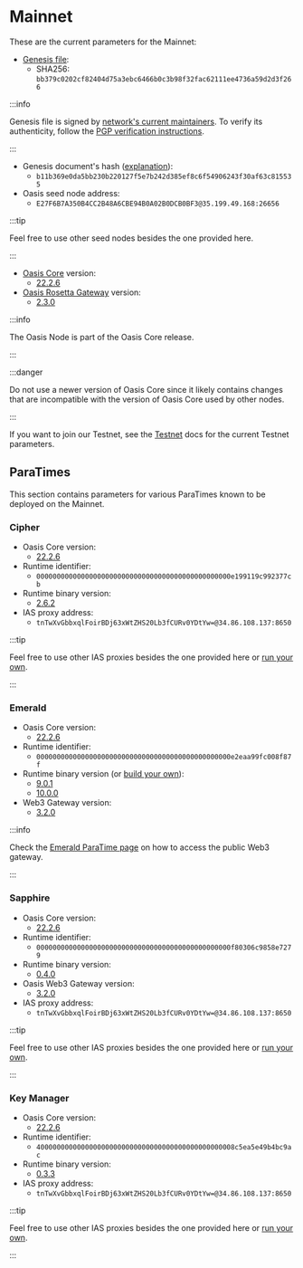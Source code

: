 # Mainnet

These are the current parameters for the Mainnet:

* [Genesis file](https://github.com/oasisprotocol/mainnet-artifacts/releases/download/2022-04-11/genesis.json):
  * SHA256: `bb379c0202cf82404d75a3ebc6466b0c3b98f32fac62111ee4736a59d2d3f266`

:::info

Genesis file is signed by [network's current maintainers](https://github.com/oasisprotocol/mainnet-artifacts/blob/master/README.md#pgp-keys-of-current-maintainers). To verify its authenticity, follow the [PGP verification instructions](https://github.com/oasisprotocol/mainnet-artifacts/blob/master/README.md#verifying-genesis-file-signatures).

:::

* Genesis document's hash ([explanation](../genesis-doc.md#genesis-file-vs-genesis-document)):
  * `b11b369e0da5bb230b220127f5e7b242d385ef8c6f54906243f30af63c815535`
* Oasis seed node address:
  * `E27F6B7A350B4CC2B48A6CBE94B0A02B0DCB0BF3@35.199.49.168:26656`

:::tip

Feel free to use other seed nodes besides the one provided here.

:::

* [Oasis Core](https://github.com/oasisprotocol/oasis-core) version:
  * [22.2.6](https://github.com/oasisprotocol/oasis-core/releases/tag/v22.2.6)
* [Oasis Rosetta Gateway](https://github.com/oasisprotocol/oasis-rosetta-gateway) version:
  * [2.3.0](https://github.com/oasisprotocol/oasis-rosetta-gateway/releases/tag/v2.3.0)

:::info

The Oasis Node is part of the Oasis Core release.

:::

:::danger

Do not use a newer version of Oasis Core since it likely contains changes that are incompatible with the version of Oasis Core used by other nodes.

:::

If you want to join our Testnet, see the [Testnet](../testnet/README.md) docs for the current Testnet parameters.

## ParaTimes

This section contains parameters for various ParaTimes known to be deployed on the Mainnet.

### Cipher

* Oasis Core version:
  * [22.2.6](https://github.com/oasisprotocol/oasis-core/releases/tag/v22.2.6)
* Runtime identifier:
  * `000000000000000000000000000000000000000000000000e199119c992377cb`
* Runtime binary version:
  * [2.6.2](https://github.com/oasisprotocol/cipher-paratime/releases/tag/v2.6.2)
* IAS proxy address:
  * `tnTwXvGbbxqlFoirBDj63xWtZHS20Lb3fCURv0YDtYw=@34.86.108.137:8650`

:::tip

Feel free to use other IAS proxies besides the one provided here or [run your own](../../node/run-your-node/ias-proxy.md).

:::

### Emerald

* Oasis Core version:
  * [22.2.6](https://github.com/oasisprotocol/oasis-core/releases/tag/v22.2.6)
* Runtime identifier:
  * `000000000000000000000000000000000000000000000000e2eaa99fc008f87f`
* Runtime binary version (or [build your own](https://github.com/oasisprotocol/emerald-paratime/tree/v9.0.1#building)):
  * [9.0.1](https://github.com/oasisprotocol/emerald-paratime/releases/tag/v9.0.1)
  * [10.0.0](https://github.com/oasisprotocol/emerald-paratime/releases/tag/v10.0.0)
* Web3 Gateway version:
  * [3.2.0](https://github.com/oasisprotocol/oasis-web3-gateway/releases/tag/v3.2.0)

:::info

Check the [Emerald ParaTime page](/dapp/emerald/#web3-gateway) on how to access the public Web3 gateway.

:::

### Sapphire

* Oasis Core version:
  * [22.2.6](https://github.com/oasisprotocol/oasis-core/releases/tag/v22.2.6)
* Runtime identifier:
  * `000000000000000000000000000000000000000000000000f80306c9858e7279`
* Runtime binary version:
  * [0.4.0](https://github.com/oasisprotocol/sapphire-paratime/releases/tag/v0.4.0)
* Oasis Web3 Gateway version:
  * [3.2.0](https://github.com/oasisprotocol/oasis-web3-gateway/releases/tag/v3.2.0)
* IAS proxy address:
  * `tnTwXvGbbxqlFoirBDj63xWtZHS20Lb3fCURv0YDtYw=@34.86.108.137:8650`

:::tip

Feel free to use other IAS proxies besides the one provided here or [run your own](../../node/run-your-node/ias-proxy.md).

:::

### Key Manager

* Oasis Core version:
  * [22.2.6](https://github.com/oasisprotocol/oasis-core/releases/tag/v22.2.6)
* Runtime identifier:
  * `4000000000000000000000000000000000000000000000008c5ea5e49b4bc9ac`
* Runtime binary version:
  * [0.3.3](https://github.com/oasisprotocol/keymanager-paratime/releases/tag/v0.3.3)
* IAS proxy address:
  * `tnTwXvGbbxqlFoirBDj63xWtZHS20Lb3fCURv0YDtYw=@34.86.108.137:8650`

:::tip

Feel free to use other IAS proxies besides the one provided here or [run your own](../../node/run-your-node/ias-proxy.md).

:::
